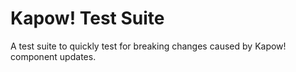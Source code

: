 # Kapow! Test Suite
A test suite to quickly test for breaking changes caused by Kapow! component updates.
